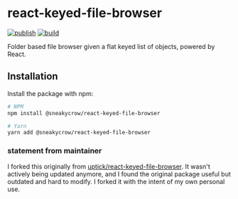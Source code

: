 # react-keyed-file-browser
[![publish](https://github.com/sneakycrow/react-keyed-file-browser/actions/workflows/publish.yml/badge.svg?branch=main&event=release)](https://github.com/sneakycrow/react-keyed-file-browser/actions/workflows/publish.yml)
[![build](https://github.com/sneakycrow/react-keyed-file-browser/actions/workflows/build.yml/badge.svg?branch=main&event=release)](https://github.com/sneakycrow/react-keyed-file-browser/actions/workflows/build.yml)

Folder based file browser given a flat keyed list of objects, powered by React.

## Installation

Install the package with npm:

```bash
# NPM
npm install @sneakycrow/react-keyed-file-browser

# Yarn
yarn add @sneakycrow/react-keyed-file-browser
```

### statement from maintainer
I forked this originally from [uptick/react-keyed-file-browser](https://github.com/uptick/react-keyed-file-browser). It wasn't actively being updated anymore, and I found the original package useful but outdated and hard to modify. I forked it with the intent of my own personal use. 
